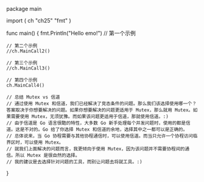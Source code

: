 package main

import (
	ch "ch25"
	"fmt"
)

func main() {
	fmt.Println("Hello emo!")
	// 第一个示例

	// 第二个示例
	//ch.MainCall2()

	// 第三个示例
	//ch.MainCall3()

	// 第四个示例
	ch.MainCall4()

	// 总结 Mutex vs 信道
	// 通过使用 Mutex 和信道，我们已经解决了竞态条件的问题。那么我们该选择使用哪一个？答案取决于你想要解决的问题。如果你想要解决的问题更适用于 Mutex，那么就用 Mutex。如果需要使用 Mutex，无须犹豫。而如果该问题更适用于信道，那就使用信道。:)
	// 由于信道是 Go 语言很酷的特性，大多数 Go 新手处理每个并发问题时，使用的都是信道。这是不对的。Go 给了你选择 Mutex 和信道的余地，选择其中之一都可以是正确的。
	// 总体说来，当 Go 协程需要与其他协程通信时，可以使用信道。而当只允许一个协程访问临界区时，可以使用 Mutex。
	// 就我们上面解决的问题而言，我更倾向于使用 Mutex，因为该问题并不需要协程间的通信。所以 Mutex 是很自然的选择。
	// 我的建议是去选择针对问题的工具，而别让问题去将就工具。:)
}
